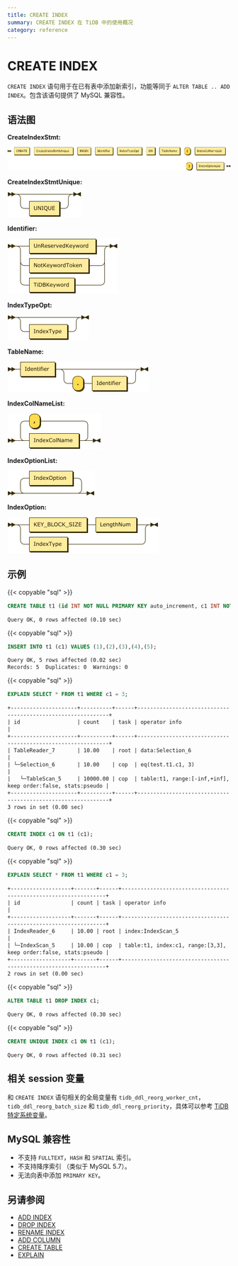 ```yaml
---
title: CREATE INDEX
summary: CREATE INDEX 在 TiDB 中的使用概况
category: reference
---
```


# CREATE INDEX

`CREATE INDEX` 语句用于在已有表中添加新索引，功能等同于 `ALTER TABLE .. ADD INDEX`。包含该语句提供了 MySQL 兼容性。

## 语法图

**CreateIndexStmt:**

![CreateIndexStmt](/media/sqlgram/CreateIndexStmt.png)

**CreateIndexStmtUnique:**

![CreateIndexStmtUnique](/media/sqlgram/CreateIndexStmtUnique.png)

**Identifier:**

![Identifier](/media/sqlgram/Identifier.png)

**IndexTypeOpt:**

![IndexTypeOpt](/media/sqlgram/IndexTypeOpt.png)

**TableName:**

![TableName](/media/sqlgram/TableName.png)

**IndexColNameList:**

![IndexColNameList](/media/sqlgram/IndexColNameList.png)

**IndexOptionList:**

![IndexOptionList](/media/sqlgram/IndexOptionList.png)

**IndexOption:**

![IndexOption](/media/sqlgram/IndexOption.png)

## 示例

{{< copyable "sql" >}}

```sql
CREATE TABLE t1 (id INT NOT NULL PRIMARY KEY auto_increment, c1 INT NOT NULL);
```

```
Query OK, 0 rows affected (0.10 sec)
```

{{< copyable "sql" >}}

```sql
INSERT INTO t1 (c1) VALUES (1),(2),(3),(4),(5);
```

```
Query OK, 5 rows affected (0.02 sec)
Records: 5  Duplicates: 0  Warnings: 0
```

{{< copyable "sql" >}}

```sql
EXPLAIN SELECT * FROM t1 WHERE c1 = 3;
```

```
+---------------------+----------+------+-------------------------------------------------------------+
| id                  | count    | task | operator info                                               |
+---------------------+----------+------+-------------------------------------------------------------+
| TableReader_7       | 10.00    | root | data:Selection_6                                            |
| └─Selection_6       | 10.00    | cop  | eq(test.t1.c1, 3)                                           |
|   └─TableScan_5     | 10000.00 | cop  | table:t1, range:[-inf,+inf], keep order:false, stats:pseudo |
+---------------------+----------+------+-------------------------------------------------------------+
3 rows in set (0.00 sec)
```

{{< copyable "sql" >}}

```sql
CREATE INDEX c1 ON t1 (c1);
```

```
Query OK, 0 rows affected (0.30 sec)
```

{{< copyable "sql" >}}

```sql
EXPLAIN SELECT * FROM t1 WHERE c1 = 3;
```

```
+-------------------+-------+------+-----------------------------------------------------------------+
| id                | count | task | operator info                                                   |
+-------------------+-------+------+-----------------------------------------------------------------+
| IndexReader_6     | 10.00 | root | index:IndexScan_5                                               |
| └─IndexScan_5     | 10.00 | cop  | table:t1, index:c1, range:[3,3], keep order:false, stats:pseudo |
+-------------------+-------+------+-----------------------------------------------------------------+
2 rows in set (0.00 sec)
```

{{< copyable "sql" >}}

```sql
ALTER TABLE t1 DROP INDEX c1;
```

```
Query OK, 0 rows affected (0.30 sec)
```

{{< copyable "sql" >}}

```sql
CREATE UNIQUE INDEX c1 ON t1 (c1);
```

```
Query OK, 0 rows affected (0.31 sec)
```

## 相关 session 变量

和 `CREATE INDEX` 语句相关的全局变量有 `tidb_ddl_reorg_worker_cnt`，`tidb_ddl_reorg_batch_size` 和 `tidb_ddl_reorg_priority`，具体可以参考 [TiDB 特定系统变量](/v3.0/reference/configuration/tidb-server/tidb-specific-variables.md#tidb_ddl_reorg_worker_cnt)。

## MySQL 兼容性

* 不支持 `FULLTEXT`，`HASH` 和 `SPATIAL` 索引。
* 不支持降序索引 （类似于 MySQL 5.7）。
* 无法向表中添加 `PRIMARY KEY`。

## 另请参阅

* [ADD INDEX](/v3.0/reference/sql/statements/add-index.md)
* [DROP INDEX](/v3.0/reference/sql/statements/drop-index.md)
* [RENAME INDEX](/v3.0/reference/sql/statements/rename-index.md)
* [ADD COLUMN](/v3.0/reference/sql/statements/add-column.md)
* [CREATE TABLE](/v3.0/reference/sql/statements/create-table.md)
* [EXPLAIN](/v3.0/reference/sql/statements/explain.md)
